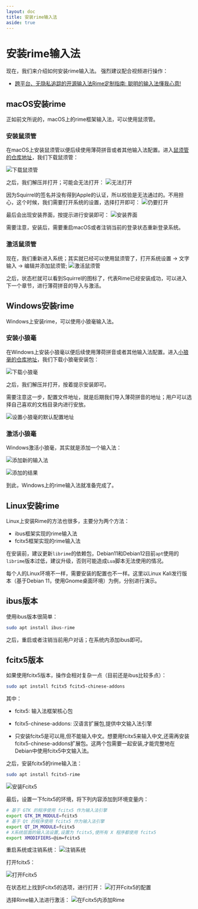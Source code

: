 ```yaml
---
layout: doc
title: 安装rime输入法
aside: true
---
```

# 安装rime输入法
现在，我们来介绍如何安装rime输入法。
强烈建议配合视频进行操作：
- [跨平台、无隐私追踪的开源输入法Rime定制指南: 聪明的输入法懂我心意!](https://www.bilibili.com/video/BV12M411T7gf)



## macOS安装rime
正如前文所说的，macOS上的rime框架输入法，可以使用鼠须管。

### 安装鼠须管
在macOS上安装鼠须管以便后续使用薄荷拼音或者其他输入法配置。进入[鼠须管的仓库地址](https://github.com/rime/squirrel)，我们下载鼠须管：

![下载鼠须管](/image/guide/downloadSquirrel.webp)

之后，我们解压并打开；可能会无法打开：
![无法打开](/image/guide/macOS_FailOpen.webp)

因为Squirrel的签名并没有得到Apple的认证，所以校验是无法通过的。不用担心，这个时候，我们需要打开系统的设置，选择打开即可：
![仍要打开](/image/guide/macOS_Security.webp)

最后会出现安装界面，按提示进行安装即可：
![安装界面](/image/guide/macOS_InstallSquirrel.webp)

需要注意，安装后，需要重启macOS或者注销当前的登录状态重新登录系统。

### 激活鼠须管
现在，我们重新进入系统；其实就已经可以使用鼠须管了，打开系统设置 -> 文字输入 -> 编辑并添加鼠须管;
![激活鼠须管](/image/guide/enableSquirrel.webp)

之后，状态栏就可以看到Squirrel的图标了，代表Rime已经安装成功，可以进入下一个章节，进行薄荷拼音的导入与激活。

## Windows安装rime
Windows上安装rime，可以使用小狼毫输入法。

### 安装小狼毫
在Windows上安装小狼毫以便后续使用薄荷拼音或者其他输入法配置。进入[小狼毫的仓库地址](https://github.com/rime/weasel)，我们下载小狼毫安装包：

![下载小狼毫](/image/guide/downloadWeasel.webp)

之后，我们解压并打开，按着提示安装即可。

需要注意这一步，配置文件地址，就是后期我们导入薄荷拼音的地址；用户可以选择自己喜欢的文档目录内进行安放。

![设置小狼毫的默认配置地址](/image/guide/configPathWeasel.webp)

### 激活小狼毫
Windows激活小狼毫，其实就是添加一个输入法：

![添加新的输入法](/image/guide/addToSystemWindows1.webp)

![添加的结果](/image/guide/addToSystemWindows2.webp)

到此，Windows上的rime输入法就准备完成了。

## Linux安装rime
Linux上安装Rime的方法也很多，主要分为两个方法：
- ibus框架实现的rime输入法
- fcitx5框架实现的rime输入法

在安装前，建议更新`librime`的依赖包，Debian11和Debian12目前`apt`使用的`librime`版本过低，建议升级，否则可能造成`Lua`脚本无法使用的情况。

每个人的Linux环境不一样，需要安装的配置也不一样。这里以Linux Kali发行版本（基于Debian 11，使用Gnome桌面环境）为例，分别进行演示。

## ibus版本
使用ibus版本很简单：
```bash
sudo apt install ibus-rime
```

之后，重启或者注销当前用户对话；在系统内添加ibus即可。

## fcitx5版本
如果使用fcitx5版本，操作会相对复杂一点（目前还是ibus比较多点）：
```bash
sudo apt install fcitx5 fcitx5-chinese-addons
```
其中：
- fcitx5: 输入法框架核心包
- fcitx5-chinese-addons: 汉语言扩展包,提供中文输入法引擎

- 只安装fcitx5是可以用,但不能输入中文。想要用fcitx5来输入中文,还需再安装fcitx5-chinese-addons扩展包。这两个包需要一起安装,才能完整地在Debian中使用fcitx5中文输入法。

之后，安装fcitx5的rime输入法：
```bash
sudo apt install fcitx5-rime
```

![安装Fcitx5](/image/guide/installFcitx5.webp)

最后，设置一下fcitx5的环境，将下列内容添加到环境变量内：
```bash
# 基于 GTK 的程序使用 fcitx5 作为输入法引擎
export GTK_IM_MODULE=fcitx5
# 基于 Qt 的程序使用 fcitx5 作为输入法引擎
export QT_IM_MODULE=fcitx5
# X系统层面的输入法设置,设置为 fcitx5,使所有 X 程序都使用 fcitx5
export XMODIFIERS=@im=fcitx5
```

重启系统或注销系统：
![注销系统](/image/guide/logOutInKali.webp)

打开fcitx5：

![打开Fcitx5](/image/guide/openFcitx5.webp)

在状态栏上找到Fcitx5的选项，进行打开：
![打开Fcitx5的配置](/image/guide/FcitxConfig.webp)

选择Rime输入法进行激活：
![在Fcitx5内添加Rime](/image/guide/openFcitx5ConfigInBar.webp)




